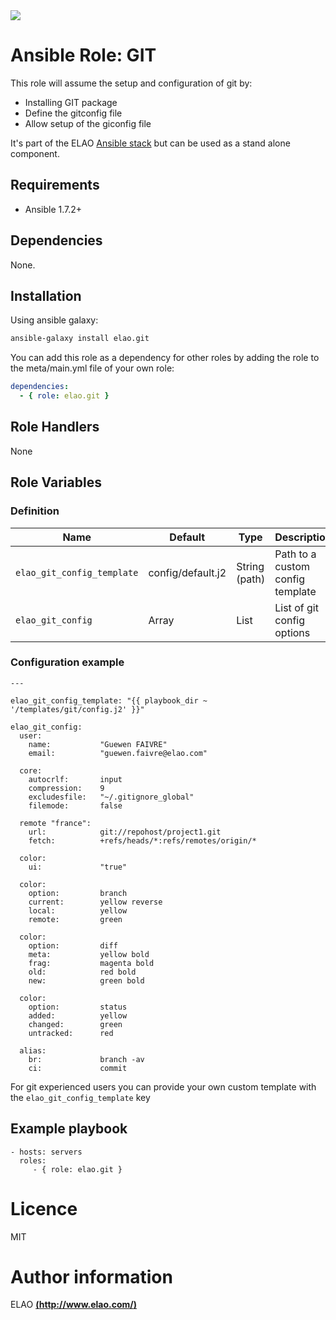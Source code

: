 <img src="http://www.elao.com/images/corpo/logo_red_small.png"/>

# Ansible Role: GIT

This role will assume the setup and configuration of git by:
- Installing GIT package
- Define the gitconfig file
- Allow setup of the giconfig file

It's part of the ELAO [Ansible stack](http://ansible.elao.com) but can be used as a stand alone component.

## Requirements

- Ansible 1.7.2+

## Dependencies

None.

## Installation

Using ansible galaxy:

```bash
ansible-galaxy install elao.git
```
You can add this role as a dependency for other roles by adding the role to the meta/main.yml file of your own role:

```yaml
dependencies:
  - { role: elao.git }
```

## Role Handlers

None

## Role Variables

### Definition

|Name|Default|Type|Description|
|----|----|-----------|-------|
`elao_git_config_template`|config/default.j2|String (path)|Path to a custom config template
`elao_git_config`|Array|List|List of git config options

### Configuration example

```
---

elao_git_config_template: "{{ playbook_dir ~ '/templates/git/config.j2' }}"

elao_git_config:
  user:
    name:           "Guewen FAIVRE"
    email:          "guewen.faivre@elao.com"

  core:
    autocrlf:       input
    compression:    9
    excludesfile:   "~/.gitignore_global"
    filemode:       false

  remote "france":
    url:            git://repohost/project1.git
    fetch:          +refs/heads/*:refs/remotes/origin/*

  color:
    ui:             "true"

  color:
    option:         branch
    current:        yellow reverse
    local:          yellow
    remote:         green

  color:
    option:         diff
    meta:           yellow bold
    frag:           magenta bold
    old:            red bold
    new:            green bold

  color:
    option:         status
    added:          yellow
    changed:        green
    untracked:      red

  alias:
    br:             branch -av
    ci:             commit
```

For git experienced users you can provide your own custom template with the `elao_git_config_template` key

## Example playbook

    - hosts: servers
      roles:
         - { role: elao.git }

# Licence

MIT

# Author information

ELAO [**(http://www.elao.com/)**](http://www.elao.com)
